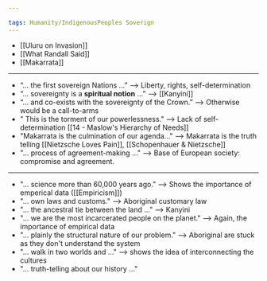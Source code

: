 ```yaml
---

tags: Humanity/IndigenousPeoples Soverign
---
```


- [[Uluru on Invasion]]
- [[What Randall Said]]
- [[Makarrata]]

---

- “... the first sovereign Nations ...” —> Liberty, rights, self-determination
- “… sovereignty is a **spiritual notion** …” —> [[Kanyini]]
- “… and co-exists with the sovereignty of the Crown.” —> Otherwise would be a call-to-arms
- " This is the torment of our powerlessness." --> Lack of self-determination [[14 - Maslow's Hierarchy of Needs]]
- "Makarrata is the culmination of our agenda..." --> Makarrata is the truth telling [[Nietzsche Loves Pain]], [[Schopenhauer & Nietzsche]]
- "... process of agreement-making ..." --> Base of European society: compromise and agreement.

---

- "... science more than 60,000 years ago." --> Shows the importance of emperical data ([[Empiricism]])
- "... own laws and customs." --> Aboriginal customary law
- "... the ancestral tie between the land ..." --> Kanyini
- "... we are the most incarcerated people on the planet." --> Again, the importance of empirical data
- "... plainly the structural nature of our problem." --> Aboriginal are stuck as they don't understand the system
- "... walk in two worlds and ..." --> shows the idea of interconnecting the cultures
- "… truth-telling about our history …"